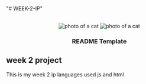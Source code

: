 "# WEEK-2-IP" 
<div></div>

<!-- PROJECT LOGO -->
<br />
<div align="center">
   <img src="cat.jpg" alt="photo of a cat">
<img src="cat.jpg" alt="photo of a cat" sizes="30px" srcset="50px">

  <h3 align="center">README Template</h3>
</div>



<!-- ABOUT THE PROJECT -->
## week 2 project

This is my week 2 ip
languages used
js and html

